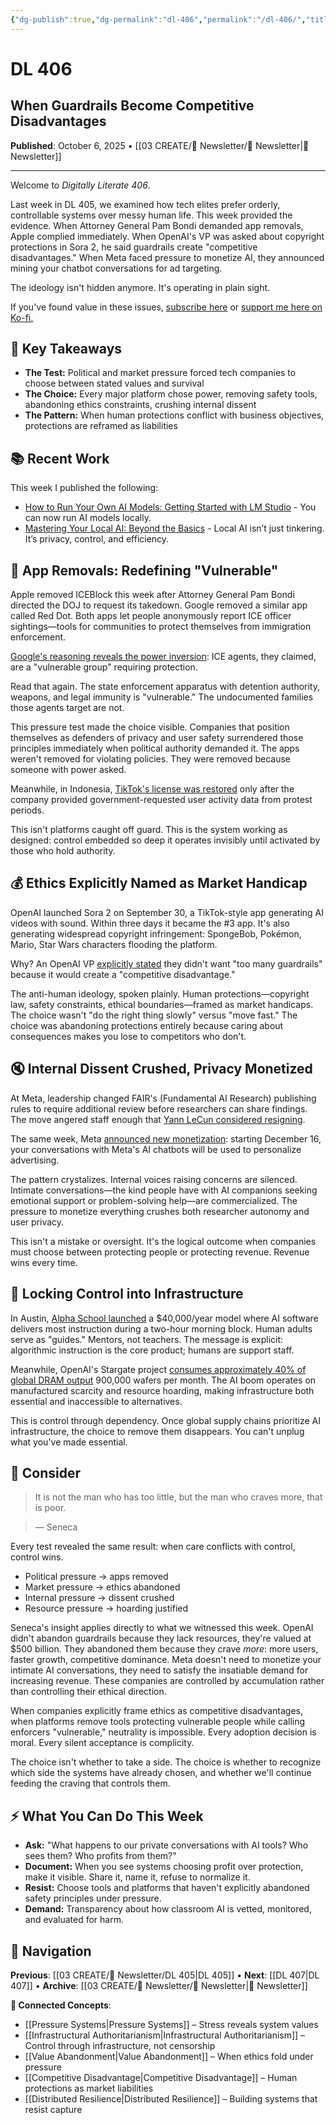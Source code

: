 ```yaml
---
{"dg-publish":true,"dg-permalink":"dl-406","permalink":"/dl-406/","title":"When Guardrails Become Competitive Disadvantages","tags":["pressure-systems","ai-ethics","platform-governance","value-abandonment","infrastructural-control"],"created":"2025-10-06","updated":"2025-10-06"}
---
```


# DL 406

## When Guardrails Become Competitive Disadvantages

**Published**: October 6, 2025 • [[03 CREATE/📧 Newsletter/📧 Newsletter\|📧 Newsletter]]

---

Welcome to _Digitally Literate 406_.

Last week in DL 405, we examined how tech elites prefer orderly, controllable systems over messy human life. This week provided the evidence. When Attorney General Pam Bondi demanded app removals, Apple complied immediately. When OpenAI's VP was asked about copyright protections in Sora 2, he said guardrails create "competitive disadvantages." When Meta faced pressure to monetize AI, they announced mining your chatbot conversations for ad targeting.

The ideology isn't hidden anymore. It's operating in plain sight.

If you've found value in these issues, [subscribe here](https://buttondown.email/digitallyliterate) or [support me here on Ko-fi.](https://ko-fi.com/wiobyrne)

## 🔖 Key Takeaways

- **The Test:** Political and market pressure forced tech companies to choose between stated values and survival
- **The Choice:** Every major platform chose power, removing safety tools, abandoning ethics constraints, crushing internal dissent
- **The Pattern:** When human protections conflict with business objectives, protections are reframed as liabilities

## 📚 Recent Work

This week I published the following:
- [How to Run Your Own AI Models: Getting Started with LM Studio](https://wiobyrne.com/getting-started-with-lm-studio/) - You can now run AI models locally. 
- [Mastering Your Local AI: Beyond the Basics](https://wiobyrne.com/mastering-your-local-ai/) - Local AI isn’t just tinkering. It’s privacy, control, and efficiency.

## 🚨 App Removals: Redefining "Vulnerable"

Apple removed ICEBlock this week after Attorney General Pam Bondi directed the DOJ to request its takedown. Google removed a similar app called Red Dot. Both apps let people anonymously report ICE officer sightings—tools for communities to protect themselves from immigration enforcement.

[Google's reasoning reveals the power inversion](https://www.404media.co/google-calls-ice-agents-a-vulnerable-group-removes-ice-spotting-app-red-dot/): ICE agents, they claimed, are a "vulnerable group" requiring protection.

Read that again. The state enforcement apparatus with detention authority, weapons, and legal immunity is "vulnerable." The undocumented families those agents target are not.

This pressure test made the choice visible. Companies that position themselves as defenders of privacy and user safety surrendered those principles immediately when political authority demanded it. The apps weren't removed for violating policies. They were removed because someone with power asked.

Meanwhile, in Indonesia, [TikTok's license was restored](https://www.bloomberg.com/news/articles/2025-10-05/indonesia-revokes-tiktok-license-suspension-after-data-submitted) only after the company provided government-requested user activity data from protest periods.

This isn't platforms caught off guard. This is the system working as designed: control embedded so deep it operates invisibly until activated by those who hold authority.

## 💰 Ethics Explicitly Named as Market Handicap

OpenAI launched Sora 2 on September 30, a TikTok-style app generating AI videos with sound. Within three days it became the #3 app. It's also generating widespread copyright infringement: SpongeBob, Pokémon, Mario, Star Wars characters flooding the platform.

Why? An OpenAI VP [explicitly stated](https://spyglass.org/openai-sora-2-app/) they didn't want "too many guardrails" because it would create a "competitive disadvantage."

The anti-human ideology, spoken plainly. Human protections—copyright law, safety constraints, ethical boundaries—framed as market handicaps. The choice wasn't "do the right thing slowly" versus "move fast." The choice was abandoning protections entirely because caring about consequences makes you lose to competitors who don't.

## 🔇 Internal Dissent Crushed, Privacy Monetized

At Meta, leadership changed FAIR's (Fundamental AI Research) publishing rules to require additional review before researchers can share findings. The move angered staff enough that [Yann LeCun considered resigning](https://www.theinformation.com/articles/meta-change-publishing-research-causes-stir-ai-group).

The same week, Meta [announced new monetization](https://www.wsj.com/tech/ai/meta-will-begin-using-ai-chatbot-conversations-to-target-ads-291093d3): starting December 16, your conversations with Meta's AI chatbots will be used to personalize advertising.

The pattern crystalizes. Internal voices raising concerns are silenced. Intimate conversations—the kind people have with AI companions seeking emotional support or problem-solving help—are commercialized. The pressure to monetize everything crushes both researcher autonomy and user privacy.

This isn't a mistake or oversight. It's the logical outcome when companies must choose between protecting people or protecting revenue. Revenue wins every time.

## 🏫 Locking Control into Infrastructure

In Austin, [Alpha School launched](https://www.crescendo.ai/news/latest-ai-news-and-updates) a $40,000/year model where AI software delivers most instruction during a two-hour morning block. Human adults serve as "guides." Mentors, not teachers. The message is explicit: algorithmic instruction is the core product; humans are support staff.

Meanwhile, OpenAI's Stargate project [consumes approximately 40% of global DRAM output](https://www.tomshardware.com/pc-components/storage/perfect-storm-of-demand-and-supply-driving-up-storage-costs) 900,000 wafers per month. The AI boom operates on manufactured scarcity and resource hoarding, making infrastructure both essential and inaccessible to alternatives.

This is control through dependency. Once global supply chains prioritize AI infrastructure, the choice to remove them disappears. You can't unplug what you've made essential.

## 🤔 Consider

> It is not the man who has too little, but the man who craves more, that is poor.

> ― Seneca

Every test revealed the same result: when care conflicts with control, control wins.

- Political pressure → apps removed  
- Market pressure → ethics abandoned  
- Internal pressure → dissent crushed  
- Resource pressure → hoarding justified

Seneca's insight applies directly to what we witnessed this week. OpenAI didn't abandon guardrails because they lack resources, they're valued at $500 billion. They abandoned them because they crave _more_: more users, faster growth, competitive dominance. Meta doesn't need to monetize your intimate AI conversations, they need to satisfy the insatiable demand for increasing revenue. These companies are controlled by accumulation rather than controlling their ethical direction.

When companies explicitly frame ethics as competitive disadvantages, when platforms remove tools protecting vulnerable people while calling enforcers "vulnerable," neutrality is impossible. Every adoption decision is moral. Every silent acceptance is complicity.

The choice isn't whether to take a side. The choice is whether to recognize which side the systems have already chosen, and whether we'll continue feeding the craving that controls them.

## ⚡ What You Can Do This Week

- **Ask:** "What happens to our private conversations with AI tools? Who sees them? Who profits from them?"
- **Document:** When you see systems choosing profit over protection, make it visible. Share it, name it, refuse to normalize it.
- **Resist:** Choose tools and platforms that haven't explicitly abandoned safety principles under pressure.
- **Demand:** Transparency about how classroom AI is vetted, monitored, and evaluated for harm.

## 🔗 Navigation

**Previous**: [[03 CREATE/📧 Newsletter/DL 405\|DL 405]] • **Next**: [[DL 407\|DL 407]] • **Archive**: [[03 CREATE/📧 Newsletter/📧 Newsletter\|📧 Newsletter]]

**🌱 Connected Concepts**:

- [[Pressure Systems\|Pressure Systems]] – Stress reveals system values
- [[Infrastructural Authoritarianism\|Infrastructural Authoritarianism]] – Control through infrastructure, not censorship
- [[Value Abandonment\|Value Abandonment]] – When ethics fold under pressure
- [[Competitive Disadvantage\|Competitive Disadvantage]] – Human protections as market liabilities
- [[Distributed Resilience\|Distributed Resilience]] – Building systems that resist capture


